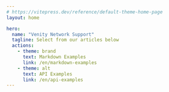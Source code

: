 ```yaml
---
# https://vitepress.dev/reference/default-theme-home-page
layout: home

hero:
  name: "Venity Network Support"
  tagline: Select from our articles below
  actions:
    - theme: brand
      text: Markdown Examples
      link: /en/markdown-examples
    - theme: alt
      text: API Examples
      link: /en/api-examples
---
```


